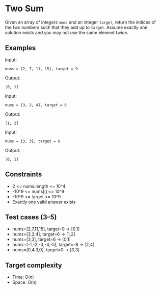 # Two Sum

Given an array of integers `nums` and an integer `target`, return the indices of the two numbers such that they add up to `target`. Assume exactly one solution exists and you may not use the same element twice.

## Examples

Input:
```
nums = [2, 7, 11, 15], target = 9
```
Output:
```
[0, 1]
```

Input:
```
nums = [3, 2, 4], target = 6
```
Output:
```
[1, 2]
```

Input:
```
nums = [3, 3], target = 6
```
Output:
```
[0, 1]
```

## Constraints
- 2 <= nums.length <= 10^4
- -10^9 <= nums[i] <= 10^9
- -10^9 <= target <= 10^9
- Exactly one valid answer exists

## Test cases (3–5)
- nums=[2,7,11,15], target=9 -> [0,1]
- nums=[3,2,4], target=6 -> [1,2]
- nums=[3,3], target=6 -> [0,1]
- nums=[-1,-2,-3,-4,-5], target=-8 -> [2,4]
- nums=[0,4,3,0], target=0 -> [0,3]

## Target complexity
- Time: O(n)
- Space: O(n)
